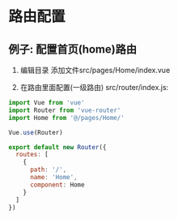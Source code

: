 # 路由配置

## 例子: 配置首页(home)路由
1. 编辑目录
   添加文件src/pages/Home/index.vue

2. 在路由里面配置(一级路由)
src/router/index.js: 
``` js
import Vue from 'vue'
import Router from 'vue-router'
import Home from '@/pages/Home/'

Vue.use(Router)

export default new Router({
  routes: [
    {
      path: '/',
      name: 'Home',
      component: Home
    }
  ]
})

```

